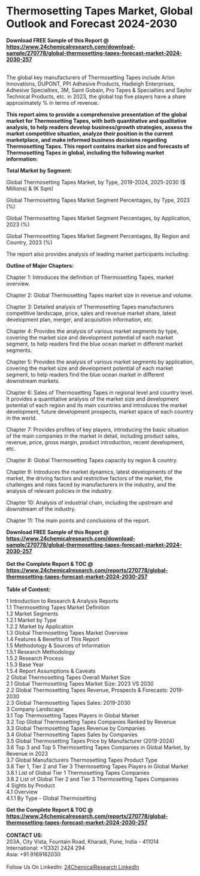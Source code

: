 <h1>Thermosetting Tapes Market, Global Outlook and Forecast 2024-2030</h1><p></p><p>
</p><p></p><div><b>Download FREE Sample of this Report @ 
            <a href="https://www.24chemicalresearch.com/download-sample/270778/global-thermosetting-tapes-forecast-market-2024-2030-257">
            https://www.24chemicalresearch.com/download-sample/270778/global-thermosetting-tapes-forecast-market-2024-2030-257</a></b></div><br><p>
</p><p></p><p>
</p><p></p><p>
The global key manufacturers of Thermosetting Tapes include Arlon Innovations, DUPONT, PPI Adhesive Products, Hadleigh Enterprises, Adhesive Specialties, 3M, Saint Gobain, Pro Tapes &amp; Specialties and Saylor Technical Products, etc. in 2023, the global top five players have a share approximately % in terms of revenue.</p><p>
<strong>This report aims to provide a comprehensive presentation of the global market for Thermosetting Tapes, with both quantitative and qualitative analysis, to help readers develop business/growth strategies, assess the market competitive situation, analyze their position in the current marketplace, and make informed business decisions regarding Thermosetting Tapes. This report contains market size and forecasts of Thermosetting Tapes in global, including the following market information:</strong></p><p>
</p><p>
<strong>Total Market by Segment:</strong></p><p>
Global Thermosetting Tapes Market, by Type, 2019-2024, 2025-2030 ($ Millions) &amp; (K Sqm)</p><p>
Global Thermosetting Tapes Market Segment Percentages, by Type, 2023 (%)</p><p>
</p><p>
Global Thermosetting Tapes Market Segment Percentages, by Application, 2023 (%)</p><p>
</p><p>
Global Thermosetting Tapes Market Segment Percentages, By Region and Country, 2023 (%)</p><p>
</p><p>
The report also provides analysis of leading market participants including:</p><p>
</p><p>
</p><p>
</p><p><strong>Outline of Major Chapters:</strong></p><p>
</p><p>Chapter 1: Introduces the definition of Thermosetting Tapes, market overview.</p><p>
Chapter 2: Global Thermosetting Tapes market size in revenue and volume.</p><p>
Chapter 3: Detailed analysis of Thermosetting Tapes manufacturers competitive landscape, price, sales and revenue market share, latest development plan, merger, and acquisition information, etc.</p><p>
Chapter 4: Provides the analysis of various market segments by type, covering the market size and development potential of each market segment, to help readers find the blue ocean market in different market segments.</p><p>
Chapter 5: Provides the analysis of various market segments by application, covering the market size and development potential of each market segment, to help readers find the blue ocean market in different downstream markets.</p><p>
Chapter 6: Sales of Thermosetting Tapes in regional level and country level. It provides a quantitative analysis of the market size and development potential of each region and its main countries and introduces the market development, future development prospects, market space of each country in the world.</p><p>
Chapter 7: Provides profiles of key players, introducing the basic situation of the main companies in the market in detail, including product sales, revenue, price, gross margin, product introduction, recent development, etc.</p><p>
Chapter 8: Global Thermosetting Tapes capacity by region &amp; country.</p><p>
Chapter 9: Introduces the market dynamics, latest developments of the market, the driving factors and restrictive factors of the market, the challenges and risks faced by manufacturers in the industry, and the analysis of relevant policies in the industry.</p><p>
Chapter 10: Analysis of industrial chain, including the upstream and downstream of the industry.</p><p>
Chapter 11: The main points and conclusions of the report.</p><div><b>Download FREE Sample of this Report @ 
            <a href="https://www.24chemicalresearch.com/download-sample/270778/global-thermosetting-tapes-forecast-market-2024-2030-257">
            https://www.24chemicalresearch.com/download-sample/270778/global-thermosetting-tapes-forecast-market-2024-2030-257</a></b></div><br><div><b>Get the Complete Report & TOC @ 
            <a href="https://www.24chemicalresearch.com/reports/270778/global-thermosetting-tapes-forecast-market-2024-2030-257">
            https://www.24chemicalresearch.com/reports/270778/global-thermosetting-tapes-forecast-market-2024-2030-257</a></b></div><br>
            <b>Table of Content:</b><p>1 Introduction to Research & Analysis Reports<br />
    1.1 Thermosetting Tapes Market Definition<br />
    1.2 Market Segments<br />
        1.2.1 Market by Type<br />
        1.2.2 Market by Application<br />
    1.3 Global Thermosetting Tapes Market Overview<br />
    1.4 Features & Benefits of This Report<br />
    1.5 Methodology & Sources of Information<br />
        1.5.1 Research Methodology<br />
        1.5.2 Research Process<br />
        1.5.3 Base Year<br />
        1.5.4 Report Assumptions & Caveats<br />
2 Global Thermosetting Tapes Overall Market Size<br />
    2.1 Global Thermosetting Tapes Market Size: 2023 VS 2030<br />
    2.2 Global Thermosetting Tapes Revenue, Prospects & Forecasts: 2019-2030<br />
    2.3 Global Thermosetting Tapes Sales: 2019-2030<br />
3 Company Landscape<br />
    3.1 Top Thermosetting Tapes Players in Global Market<br />
    3.2 Top Global Thermosetting Tapes Companies Ranked by Revenue<br />
    3.3 Global Thermosetting Tapes Revenue by Companies<br />
    3.4 Global Thermosetting Tapes Sales by Companies<br />
    3.5 Global Thermosetting Tapes Price by Manufacturer (2019-2024)<br />
    3.6 Top 3 and Top 5 Thermosetting Tapes Companies in Global Market, by Revenue in 2023<br />
    3.7 Global Manufacturers Thermosetting Tapes Product Type<br />
    3.8 Tier 1, Tier 2 and Tier 3 Thermosetting Tapes Players in Global Market<br />
        3.8.1 List of Global Tier 1 Thermosetting Tapes Companies<br />
        3.8.2 List of Global Tier 2 and Tier 3 Thermosetting Tapes Companies<br />
4 Sights by Product<br />
    4.1 Overview<br />
        4.1.1 By Type - Global Thermosetting</p><div><b>Get the Complete Report & TOC @ 
            <a href="https://www.24chemicalresearch.com/reports/270778/global-thermosetting-tapes-forecast-market-2024-2030-257">
            https://www.24chemicalresearch.com/reports/270778/global-thermosetting-tapes-forecast-market-2024-2030-257</a></b></div><br><b>CONTACT US:</b><br>
            203A, City Vista, Fountain Road, Kharadi, Pune, India - 411014<br>
            International: +1(332) 2424 294<br>
            Asia: +91 9169162030 <br><br>
            Follow Us On LinkedIn: <a href="https://www.linkedin.com/company/24chemicalresearch/">24ChemicalResearch LinkedIn</a>